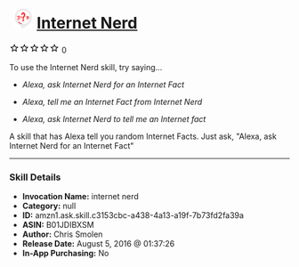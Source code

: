 # &nbsp;<img src="skill_icon" alt="Internet Nerd icon" width="36"> [Internet Nerd](http://alexa.amazon.com/#skills/amzn1.ask.skill.c3153cbc-a438-4a13-a19f-7b73fd2fa39a)
![0 stars](../../images/ic_star_border_black_18dp_1x.png)![0 stars](../../images/ic_star_border_black_18dp_1x.png)![0 stars](../../images/ic_star_border_black_18dp_1x.png)![0 stars](../../images/ic_star_border_black_18dp_1x.png)![0 stars](../../images/ic_star_border_black_18dp_1x.png) 0

To use the Internet Nerd skill, try saying...

* *Alexa, ask Internet Nerd for an Internet Fact*

* *Alexa, tell me an Internet Fact from Internet Nerd*

* *Alexa, ask Internet Nerd to tell me an Internet fact*

A skill that has Alexa tell you random Internet Facts. Just ask, "Alexa, ask Internet Nerd for an Internet Fact"

***

### Skill Details

* **Invocation Name:** internet nerd
* **Category:** null
* **ID:** amzn1.ask.skill.c3153cbc-a438-4a13-a19f-7b73fd2fa39a
* **ASIN:** B01JDIBXSM
* **Author:** Chris Smolen
* **Release Date:** August 5, 2016 @ 01:37:26
* **In-App Purchasing:** No
